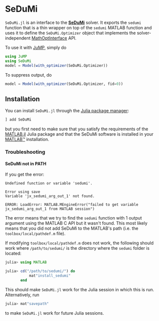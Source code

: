 # SeDuMi

`SeDuMi.jl` is an interface to the **[SeDuMi](http://sedumi.ie.lehigh.edu/)**
solver. It exports the `sedumi` function that is a thin wrapper on top of the
`sedumi` MATLAB function and uses it to define the `SeDuMi.Optimizer` object
that implements the solver-independent
[MathOptInterface](https://github.com/jump-dev/MathOptInterface.jl) API.

To use it with [JuMP](https://github.com/jump-dev/JuMP.jl), simply do
```julia
using JuMP
using SeDuMi
model = Model(with_optimizer(SeDuMi.Optimizer))
```
To suppress output, do
```julia
model = Model(with_optimizer(SeDuMi.Optimizer, fid=0))
```

## Installation

You can install `SeDuMi.jl` through the
[Julia package manager](https://docs.julialang.org/en/v1/stdlib/Pkg/index.html):
```julia
] add SeDuMi
```
but you first need to make sure that you satisfy the requirements of the
[MATLAB.jl](https://github.com/JuliaInterop/MATLAB.jl) Julia package and that
the SeDuMi software is installed in your
[MATLAB™](http://www.mathworks.com/products/matlab/) installation.

### Troubleshooting

#### SeDuMi not in PATH

If you get the error:
```
Undefined function or variable 'sedumi'.

Error using save
Variable 'jx_sedumi_arg_out_1' not found.

ERROR: LoadError: MATLAB.MEngineError("failed to get variable jx_sedumi_arg_out_1 from MATLAB session")
```
The error means that we try to find the `sedumi` function with 1 output argument using the MATLAB C API but it wasn't found.
This most likely means that you did not add SeDuMi to the MATLAB's path (i.e. the `toolbox/local/pathdef.m` file).

If modifying `toolbox/local/pathdef.m` does not work, the following should work where `/path/to/sedumi/` is the directory where the `sedumi` folder is located:
```julia
julia> using MATLAB

julia> cd("/path/to/sedumi/") do
           mat"install_sedumi"
       end
```
This should make `SeDuMi.jl` work for the Julia session in which this is run.
Alternatively, run
```julia
julia> mat"savepath"
```
to make `SeDuMi.jl` work for future Julia sessions.
